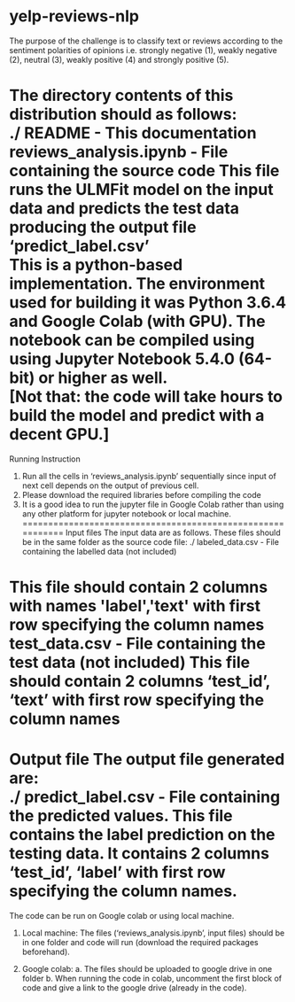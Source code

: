 # yelp-reviews-nlp
The purpose of the challenge is to classify text or reviews according to the sentiment polarities of opinions i.e. strongly  negative (1), weakly negative (2), neutral (3), weakly positive  (4) and strongly positive (5).


The directory contents of this distribution should as follows: <br>
./ 
README - This documentation 
reviews_analysis.ipynb - File containing the source code 
 This file runs the ULMFit model on the input data and predicts the test 
data producing the output file ‘predict_label.csv’ <br>
This is a python-based implementation. The environment used for building it 
was Python 3.6.4 and Google Colab (with GPU).  The notebook can be 
compiled using  using Jupyter Notebook 5.4.0 (64-bit) or higher as well.  
[Not that: the code will take hours to build the model and predict with a decent 
GPU.] 
=========================================================== 
Running Instruction  
1. Run all the cells in ‘reviews_analysis.ipynb’ sequentially since input 
of next cell depends on the output of previous cell. 
2. Please download the required libraries before compiling the code 
3. It is a good idea to run the jupyter file in Google Colab rather than using 
any other platform for jupyter notebook or local machine.  
=========================================================== 
Input files 
The input data are as follows. These files should be in the same folder as the 
source code file: 
./ 
labeled_data.csv - File containing the labelled data (not included) 


This file should contain 2 columns with names 'label','text' with first row 
specifying the column names 
test_data.csv - File containing the test data (not included) 
This file should contain 2 columns ‘test_id’, ‘text’ with first row specifying 
the column names 
=========================================================== 
Output file 
The output file generated are:  
./ 
predict_label.csv                 - File containing the predicted values.
 This file contains the label prediction on the testing data. It contains 2 
columns ‘test_id’, ‘label’ with first row specifying the column names. 
=========================================================== 

 

The code can be run on Google colab or using local machine. 
1. Local machine: The files (‘reviews_analysis.ipynb’, input files) should 
be in one folder and code will run (download the required packages 
beforehand). 

 

2. Google colab: 
a. The files should be uploaded to google drive in one folder 
b. When running the code in colab, uncomment the first block of 
code and give a link to the google drive (already in the code). 
